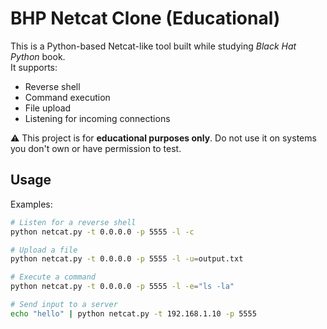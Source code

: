 # BHP Netcat Clone (Educational)

This is a Python-based Netcat-like tool built while studying *Black Hat Python* book.  
It supports:
- Reverse shell
- Command execution
- File upload
- Listening for incoming connections

⚠️ This project is for **educational purposes only**. Do not use it on systems you don't own or have permission to test.

## Usage

Examples:

```bash
# Listen for a reverse shell
python netcat.py -t 0.0.0.0 -p 5555 -l -c

# Upload a file
python netcat.py -t 0.0.0.0 -p 5555 -l -u=output.txt

# Execute a command
python netcat.py -t 0.0.0.0 -p 5555 -l -e="ls -la"

# Send input to a server
echo "hello" | python netcat.py -t 192.168.1.10 -p 5555
